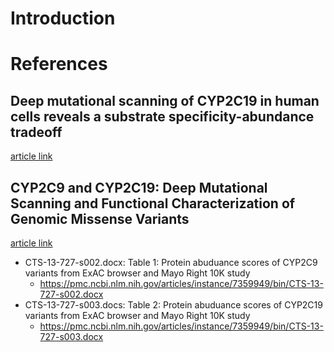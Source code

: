 # Introduction


# References

## Deep mutational scanning of CYP2C19 in human cells reveals a substrate specificity-abundance tradeoff
[article link](https://academic.oup.com/genetics/article-abstract/228/3/iyae156/7774808?redirectedFrom=fulltext&login=false)


## CYP2C9 and CYP2C19: Deep Mutational Scanning and Functional Characterization of Genomic Missense Variants
[article link](https://pmc.ncbi.nlm.nih.gov/articles/PMC7359949)

  - CTS-13-727-s002.docx: Table 1: Protein abuduance scores of CYP2C9 variants from ExAC browser and Mayo Right 10K study
    - https://pmc.ncbi.nlm.nih.gov/articles/instance/7359949/bin/CTS-13-727-s002.docx
  - CTS-13-727-s003.docs: Table 2: Protein abuduance scores of CYP2C19 variants from ExAC browser and Mayo Right 10K study
    - https://pmc.ncbi.nlm.nih.gov/articles/instance/7359949/bin/CTS-13-727-s003.docx
